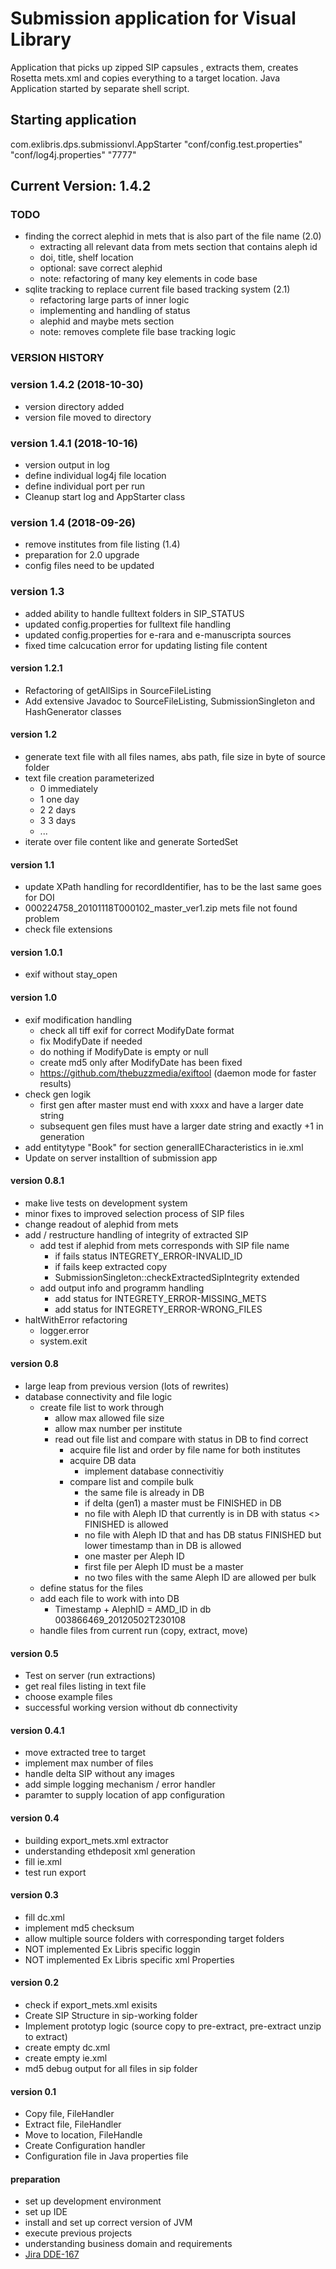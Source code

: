 # Submission application for Visual Library #

Application that picks up zipped SIP capsules , extracts them, creates Rosetta mets.xml and copies everything to a target location.
Java Application started by separate shell script.

## Starting application ##

com.exlibris.dps.submissionvl.AppStarter "conf/config.test.properties" "conf/log4j.properties" "7777"

## Current Version: 1.4.2 ##

### TODO ###

* finding the correct alephid in mets that is also part of the file name (2.0)
  * extracting all relevant data from mets section that contains aleph id
  * doi, title, shelf location
  * optional: save correct alephid
  * note: refactoring of many key elements in code base
* sqlite tracking to replace current file based tracking system (2.1)
  * refactoring large parts of inner logic
  * implementing and handling of status
  * alephid and maybe mets section
  * note: removes complete file base tracking logic

### VERSION HISTORY ###

### version 1.4.2 (2018-10-30) ###
* version directory added
* version file moved to directory

### version 1.4.1 (2018-10-16) ###
* version output in log
* define individual log4j file location
* define individual port per run
* Cleanup start log and AppStarter class

### version 1.4 (2018-09-26)
* remove institutes from file listing (1.4)
* preparation for 2.0 upgrade
* config files need to be updated

### version 1.3
* added ability to handle fulltext folders in SIP_STATUS
* updated config.properties for fulltext file handling
* updated config.properties for e-rara and e-manuscripta sources
* fixed time calcucation error for updating listing file content

#### version 1.2.1
* Refactoring of getAllSips in SourceFileListing
* Add extensive Javadoc to SourceFileListing, SubmissionSingleton and HashGenerator classes

#### version 1.2

* generate text file with all files names, abs path, file size in byte of source folder
* text file creation parameterized
  * 0 immediately
  * 1 one day
  * 2 2 days
  * 3 3 days
  * ...
* iterate over file content like and generate SortedSet<SourceSip>


#### version 1.1

* update XPath handling for recordIdentifier, has to be the last
  same goes for DOI
* 000224758_20101118T000102_master_ver1.zip mets file not found problem
* check file extensions

#### version 1.0.1 ####
* exif without stay_open

#### version 1.0 ####

* exif modification handling
   * check all tiff exif for correct ModifyDate format
   * fix ModifyDate if needed
   * do nothing if ModifyDate is empty or null
   * create md5 only after ModifyDate has been fixed
   * https://github.com/thebuzzmedia/exiftool (daemon mode for faster results)
* check gen logik
   * first gen after master must end with xxxx and have a larger date string
   * subsequent gen files must have a larger date string and exactly +1 in generation
* add entitytype "Book" for section generalIECharacteristics in ie.xml
* Update on server installtion of submission app

#### version 0.8.1 ####
* make live tests on development system
* minor fixes to improved selection process of SIP files
* change readout of alephid from mets
* add / restructure handling of integrity of extracted SIP
	* add test if alephid from mets corresponds with SIP file name
		* if fails status INTEGRETY_ERROR-INVALID_ID
		* if fails keep extracted copy
		* SubmissionSingleton::checkExtractedSipIntegrity extended
	* add output info and programm handling
		* add status for INTEGRETY_ERROR-MISSING_METS
		* add status for INTEGRETY_ERROR-WRONG_FILES
* haltWithError refactoring
	* logger.error
	* system.exit

#### version 0.8 ####
* large leap from previous version (lots of rewrites)
* database connectivity and file logic
   * create file list to work through
      * allow max allowed file size
	  * allow max number per institute
      * read out file list and compare with status in DB to find correct
         * acquire file list and order by file name for both institutes
         * acquire DB data
            * implement database connectivitiy
         * compare list and compile bulk
            * the same file is already in DB
            * if delta (gen1) a master must be FINISHED in DB
		    * no file with Aleph ID that currently is in DB with status <> FINISHED is allowed
            * no file with Aleph ID that and has DB status FINISHED but lower timestamp than in DB is allowed
			* one master per Aleph ID
			* first file per Aleph ID must be a master
            * no two files with the same Aleph ID are allowed per bulk
   * define status for the files
   * add each file to work with into DB
      * Timestamp + AlephID = AMD_ID in db 003866469_20120502T230108
   * handle files from current run (copy, extract, move)

#### version 0.5 ####
* Test on server (run extractions)
* get real files listing in text file
* choose example files
* successful working version without db connectivity

#### version 0.4.1 ####
* move extracted tree to target
* implement max number of files
* handle delta SIP without any images
* add simple logging mechanism / error handler
* paramter to supply location of app configuration

#### version 0.4 ####
* building export_mets.xml extractor
* understanding ethdeposit xml generation
* fill ie.xml
* test run export

#### version 0.3 ####

* fill dc.xml
* implement md5 checksum
* allow multiple source folders with corresponding target folders
* NOT implemented Ex Libris specific loggin
* NOT implemented Ex Libris specific xml Properties

#### version 0.2 ####
* check if export_mets.xml exisits
* Create SIP Structure in sip-working folder
* Implement prototyp logic (source copy to pre-extract, pre-extract unzip to extract)
* create empty dc.xml
* create empty ie.xml
* md5 debug output for all files in sip folder

#### version 0.1  ####
* Copy file, FileHandler
* Extract file, FileHandler
* Move to location, FileHandle
* Create Configuration handler
* Configuration file in Java properties file

#### preparation ####
* set up development environment
* set up IDE
* install and set up correct version of JVM
* execute previous projects
* understanding business domain and requirements
* [Jira DDE-167](https://spoc.ethbib.ethz.ch/browse/DDE-167)
